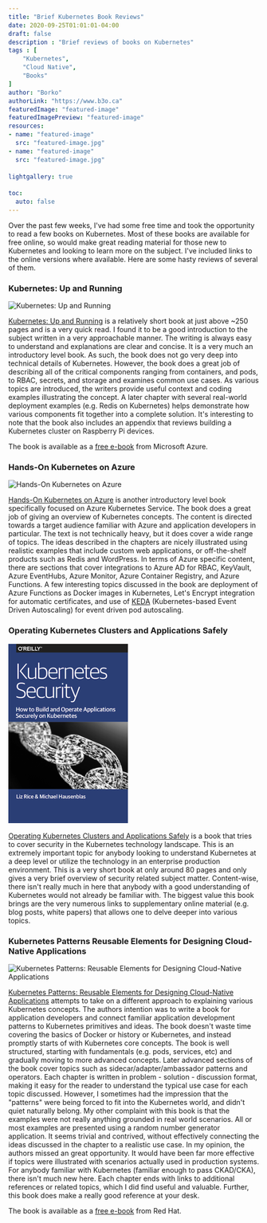 ```yaml
---
title: "Brief Kubernetes Book Reviews"
date: 2020-09-25T01:01:01-04:00
draft: false
description : "Brief reviews of books on Kubernetes"
tags : [
    "Kubernetes",
    "Cloud Native",
    "Books"
]
author: "Borko"
authorLink: "https://www.b3o.ca"
featuredImage: "featured-image"
featuredImagePreview: "featured-image"
resources:
- name: "featured-image"
  src: "featured-image.jpg"
- name: "featured-image"
  src: "featured-image.jpg"

lightgallery: true

toc:
  auto: false
---
```


Over the past few weeks, I've had some free time and took the opportunity to read a few books on Kubernetes.  Most of these books are available for free online, so would make great reading material for those new to Kubernetes and looking to learn more on the subject. I've included links to the online versions where available. Here are some hasty reviews of several of them.

### Kubernetes: Up and Running

![Kubernetes: Up and Running](https://azurecomcdn.azureedge.net/cvt-e561e6347ec7a916f0133636b9825bfaf0069a634d60d51e37f60a774b2bcc74/mediahandler/files/resourcefiles/kubernetes-up-and-running/kubernetes-up-and-running-2.png)

[Kubernetes: Up and Running](https://www.oreilly.com/library/view/kubernetes-up-and/9781492046523/) is a relatively short book at just above ~250 pages and is a very quick read. I found it to be a good introduction to the subject written in a very approachable manner. The writing is always easy to understand and explanations are clear and concise. It is a very much an introductory level book. As such, the book does not go very deep into technical details of Kubernetes. However, the book does a great job of describing all of the critical components ranging from containers, and pods, to RBAC, secrets, and storage and examines common use cases. As various topics are introduced, the writers provide useful context and coding examples illustrating the concept. A later chapter with several real-world deployment examples (e.g. Redis on Kubernetes) helps demonstrate how various components fit together into a complete solution. It's interesting to note that the book also includes an appendix that reviews building a Kubernetes cluster on Raspberry Pi devices. 

The book is available as a [free e-book](https://azure.microsoft.com/en-us/resources/kubernetes-up-and-running/) from Microsoft Azure.

### Hands-On Kubernetes on Azure

![Hands-On Kubernetes on Azure](https://azurecomcdn.azureedge.net/cvt-e561e6347ec7a916f0133636b9825bfaf0069a634d60d51e37f60a774b2bcc74/mediahandler/files/resourcefiles/get-started-with-kubernetes-on-azure/whitepaper-get-started-with-kubernetes-on-azure.png)

[Hands-On Kubernetes on Azure](https://azure.microsoft.com/en-us/resources/get-started-with-kubernetes-on-azure/) is another introductory level book specifically focused on Azure Kubernetes Service. The book does a great job of giving an overview of Kubernetes concepts. The content is directed towards a target audience familiar with Azure and application developers in particular. The text is not technically heavy, but it does cover a wide range of topics. The ideas described in the chapters are nicely illustrated using realistic examples that include custom web applications, or off-the-shelf products such as Redis and WordPress. In terms of Azure specific content, there are sections that cover integrations to Azure AD for RBAC, KeyVault, Azure EventHubs, Azure Monitor, Azure Container Registry, and Azure Functions. A few interesting topics discussed in the book are deployment of Azure Functions as Docker images in Kubernetes, Let's Encrypt integration for automatic certificates, and use of [KEDA](https://keda.sh/) (Kubernetes-based Event Driven Autoscaling) for event driven pod autoscaling.

### Operating Kubernetes Clusters and Applications Safely

![Operating Kubernetes Clusters and Applications Safely](k8s_security_cover.png)

[Operating Kubernetes Clusters and Applications Safely](https://kubernetes-security.info/) is a book that tries to cover security in the Kubernetes technology landscape. This is an extremely important topic for anybody looking to understand Kubernetes at a deep level or utilize the technology in an enterprise production environment. This is a very short book at only around 80 pages and only gives a very brief overview of security related subject matter. Content-wise, there isn't really much in here that anybody with a good understanding of Kubernetes would not already be familiar with. The biggest value this book brings are the very numerous links to supplementary online material (e.g. blog posts, white papers) that allows one to delve deeper into various topics.

### Kubernetes Patterns Reusable Elements for Designing Cloud-Native Applications

![Kubernetes Patterns: Reusable Elements for Designing Cloud-Native Applications](https://k8spatterns.io/images/cover.png) 

[Kubernetes Patterns: Reusable Elements for Designing Cloud-Native Applications](https://k8spatterns.io/) attempts to take on a different approach to explaining various Kubernetes concepts. The authors intention was to write a book for application developers and connect familiar application development patterns to Kubernetes primitives and ideas. The book doesn't waste time covering the basics of Docker or history or Kubernetes, and instead promptly starts of with Kubernetes core concepts. The book is well structured, starting with fundamentals (e.g. pods, services, etc) and gradually moving to more advanced concepts. Later advanced sections of the book cover topics such as sidecar/adapter/ambassador patterns and operators. Each chapter is written in problem - solution - discussion format, making it easy for the reader to understand the typical use case for each topic discussed.  However, I sometimes had the impression that the "patterns" were being forced to fit into the Kubernetes world, and didn't quiet naturally belong. My other complaint with this book is that the examples were not really anything grounded in real world scenarios. All or most examples are presented using a random number generator application. It seems trivial and contrived, without effectively connecting the ideas discussed in the chapter to a realistic use case. In my opinion, the authors missed an great opportunity. It would have been far more effective if topics were illustrated with scenarios actually used in production systems. For anybody familiar with Kubernetes (familiar enough to pass CKAD/CKA), there isn't much new here. Each chapter ends with links to additional references or related topics, which I did find useful and valuable. Further, this book does make a really good reference at your desk.

The book is available as a [free e-book](https://www.redhat.com/en/resources/oreilly-kubernetes-patterns-cloud-native-apps) from Red Hat.